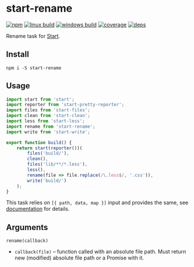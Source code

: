 # start-rename

[![npm](https://img.shields.io/npm/v/start-rename.svg?style=flat-square)](https://www.npmjs.com/package/start-rename)
[![linux build](https://img.shields.io/travis/start-runner/rename/master.svg?label=linux&style=flat-square)](https://travis-ci.org/start-runner/rename)
[![windows build](https://img.shields.io/appveyor/ci/start-runner/rename/master.svg?label=windows&style=flat-square)](https://ci.appveyor.com/project/start-runner/rename)
[![coverage](https://img.shields.io/codecov/c/github/start-runner/rename/master.svg?style=flat-square)](https://codecov.io/github/start-runner/rename)
[![deps](https://img.shields.io/gemnasium/start-runner/rename.svg?style=flat-square)](https://gemnasium.com/start-runner/rename)

Rename task for [Start](https://github.com/start-runner/start).

## Install

```
npm i -S start-rename
```

## Usage

```js
import start from 'start';
import reporter from 'start-pretty-reporter';
import files from 'start-files';
import clean from 'start-clean';
import less from 'start-less';
import rename from 'start-rename';
import write from 'start-write';

export function build() {
    return start(reporter())(
        files('build/'),
        clean(),
        files('lib/**/*.less'),
        less(),
        rename(file => file.replace(/\.less$/, '.css')),
        write('build/')
    );
}
```

This task relies on `[{ path, data, map }]` input and provides the same, see [documentation](https://github.com/start-runner/start#readme) for details.

## Arguments

`rename(callback)`

* `callback(file)` – function called with an absolute file path. Must return new (modified) absolute file path or a Promise with it.
